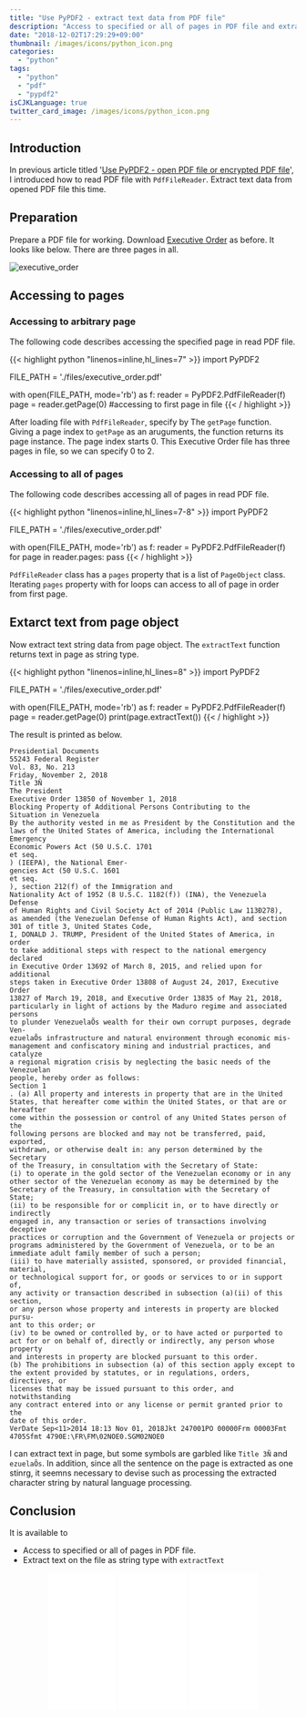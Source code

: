 ```yaml
---
title: "Use PyPDF2 - extract text data from PDF file"
description: "Access to specified or all of pages in PDF file and extract text on the file as string type with extractText by PyPDF2"
date: "2018-12-02T17:29:29+09:00"
thumbnail: /images/icons/python_icon.png
categories:
  - "python"
tags:
  - "python"
  - "pdf"
  - "pypdf2"
isCJKLanguage: true
twitter_card_image: /images/icons/python_icon.png
---
```


## Introduction

In previous article titled '[Use PyPDF2 - open PDF file or encrypted PDF file](/en/post/python/open-pdf-with-pypdf2/)', I introduced how to read PDF file with `PdfFileReader`. Extract text data from opened PDF file this time.

<!--adsense-->

## Preparation

Prepare a PDF file for working. Download [Executive Order](https://www.federalregister.gov/presidential-documents/executive-orders) as before.
It looks like below. There are three pages in all.

![executive_order](/images/20181202/executive_order.png)

## Accessing to pages

### Accessing to arbitrary page

The following code describes accessing the specified page in read PDF file.

{{< highlight python "linenos=inline,hl_lines=7" >}}
import PyPDF2

FILE_PATH = './files/executive_order.pdf'

with open(FILE_PATH, mode='rb') as f:
    reader = PyPDF2.PdfFileReader(f)
    page = reader.getPage(0) #accessing to first page in file
{{< / highlight >}}

After loading file with `PdfFileReader`, specify by The `getPage` function.
Giving a page index to `getPage` as an aruguments, the function returns its page instance. The page index starts 0.
This Executive Order file has three pages in file, so we can specify 0 to 2.

### Accessing to all of pages

The following code describes accessing all of pages in read PDF file.

{{< highlight python "linenos=inline,hl_lines=7-8" >}}
import PyPDF2

FILE_PATH = './files/executive_order.pdf'

with open(FILE_PATH, mode='rb') as f:
    reader = PyPDF2.PdfFileReader(f)
    for page in reader.pages:
        pass
{{< / highlight >}}

`PdfFileReader` class has a `pages` property that is a list of `PageObject` class.
Iterating `pages` property with for loops can access to all of page in order from first page.

<!--adsense-->

## Extarct text from page object

Now extract text string data from page object.
The `extractText` function returns text in page as string type.

{{< highlight python "linenos=inline,hl_lines=8" >}}
import PyPDF2

FILE_PATH = './files/executive_order.pdf'

with open(FILE_PATH, mode='rb') as f:
    reader = PyPDF2.PdfFileReader(f)
    page = reader.getPage(0)
    print(page.extractText())
{{< / highlight >}}

The result is printed as below.

```
Presidential Documents
55243 Federal Register
Vol. 83, No. 213
Friday, November 2, 2018
Title 3Ñ
The President
Executive Order 13850 of November 1, 2018
Blocking Property of Additional Persons Contributing to the
Situation in Venezuela
By the authority vested in me as President by the Constitution and the
laws of the United States of America, including the International Emergency
Economic Powers Act (50 U.S.C. 1701
et seq.
) (IEEPA), the National Emer-
gencies Act (50 U.S.C. 1601
et seq.
), section 212(f) of the Immigration and
Nationality Act of 1952 (8 U.S.C. 1182(f)) (INA), the Venezuela Defense
of Human Rights and Civil Society Act of 2014 (Public Law 113Ð278),
as amended (the Venezuelan Defense of Human Rights Act), and section
301 of title 3, United States Code,
I, DONALD J. TRUMP, President of the United States of America, in order
to take additional steps with respect to the national emergency declared
in Executive Order 13692 of March 8, 2015, and relied upon for additional
steps taken in Executive Order 13808 of August 24, 2017, Executive Order
13827 of March 19, 2018, and Executive Order 13835 of May 21, 2018,
particularly in light of actions by the Maduro regime and associated persons
to plunder VenezuelaÕs wealth for their own corrupt purposes, degrade Ven-
ezuelaÕs infrastructure and natural environment through economic mis-
management and confiscatory mining and industrial practices, and catalyze
a regional migration crisis by neglecting the basic needs of the Venezuelan
people, hereby order as follows:
Section 1
. (a) All property and interests in property that are in the United
States, that hereafter come within the United States, or that are or hereafter
come within the possession or control of any United States person of the
following persons are blocked and may not be transferred, paid, exported,
withdrawn, or otherwise dealt in: any person determined by the Secretary
of the Treasury, in consultation with the Secretary of State:
(i) to operate in the gold sector of the Venezuelan economy or in any
other sector of the Venezuelan economy as may be determined by the
Secretary of the Treasury, in consultation with the Secretary of State;
(ii) to be responsible for or complicit in, or to have directly or indirectly
engaged in, any transaction or series of transactions involving deceptive
practices or corruption and the Government of Venezuela or projects or
programs administered by the Government of Venezuela, or to be an
immediate adult family member of such a person;
(iii) to have materially assisted, sponsored, or provided financial, material,
or technological support for, or goods or services to or in support of,
any activity or transaction described in subsection (a)(ii) of this section,
or any person whose property and interests in property are blocked pursu-
ant to this order; or
(iv) to be owned or controlled by, or to have acted or purported to
act for or on behalf of, directly or indirectly, any person whose property
and interests in property are blocked pursuant to this order.
(b) The prohibitions in subsection (a) of this section apply except to
the extent provided by statutes, or in regulations, orders, directives, or
licenses that may be issued pursuant to this order, and notwithstanding
any contract entered into or any license or permit granted prior to the
date of this order.
VerDate Sep<11>2014 18:13 Nov 01, 2018Jkt 247001PO 00000Frm 00003Fmt 4705Sfmt 4790E:\FR\FM\02NOE0.SGM02NOE0
```

I can extract text in page, but some symbols are garbled like `Title 3Ñ` and `ezuelaÕs`.
In addition, since all the sentence on the page is extracted as one stinrg, it seemns necessary to devise such as processing the extracted character string by natural language processing.


## Conclusion

It is available to

* Access to specified or all of pages in PDF file.
* Extract text on the file as string type with `extractText`


<div align="center">
<iframe style="width:120px;height:240px;" marginwidth="0" marginheight="0" scrolling="no" frameborder="0" src="//ws-na.amazon-adsystem.com/widgets/q?ServiceVersion=20070822&OneJS=1&Operation=GetAdHtml&MarketPlace=US&source=ss&ref=as_ss_li_til&ad_type=product_link&tracking_id=soudegesu-20&marketplace=amazon&region=US&placement=1593275994&asins=1593275994&linkId=365e065e9a34c2f0591dd8776c437d42&show_border=true&link_opens_in_new_window=true"></iframe>
<iframe style="width:120px;height:240px;" marginwidth="0" marginheight="0" scrolling="no" frameborder="0" src="//ws-na.amazon-adsystem.com/widgets/q?ServiceVersion=20070822&OneJS=1&Operation=GetAdHtml&MarketPlace=US&source=ss&ref=as_ss_li_til&ad_type=product_link&tracking_id=soudegesu-20&marketplace=amazon&region=US&placement=1449357016&asins=1449357016&linkId=76478fed9537a1dcdb17f90ac79fa493&show_border=true&link_opens_in_new_window=true"></iframe>
<iframe style="width:120px;height:240px;" marginwidth="0" marginheight="0" scrolling="no" frameborder="0" src="//ws-na.amazon-adsystem.com/widgets/q?ServiceVersion=20070822&OneJS=1&Operation=GetAdHtml&MarketPlace=US&source=ss&ref=as_ss_li_til&ad_type=product_link&tracking_id=soudegesu-20&marketplace=amazon&region=US&placement=1491946008&asins=1491946008&linkId=a0d89601ba231dccc5db55892c0fef31&show_border=true&link_opens_in_new_window=true"></iframe>
</div>

